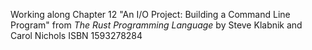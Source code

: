 Working along Chapter 12 "An I/O Project: Building a Command Line Program" from _The Rust Programming Language_ by Steve Klabnik and Carol Nichols ISBN 1593278284
